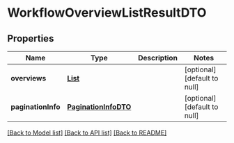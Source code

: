 # WorkflowOverviewListResultDTO
## Properties

| Name | Type | Description | Notes |
|------------ | ------------- | ------------- | -------------|
| **overviews** | [**List**](WorkflowOverviewDTO.md) |  | [optional] [default to null] |
| **paginationInfo** | [**PaginationInfoDTO**](PaginationInfoDTO.md) |  | [optional] [default to null] |

[[Back to Model list]](../README.md#documentation-for-models) [[Back to API list]](../README.md#documentation-for-api-endpoints) [[Back to README]](../README.md)

